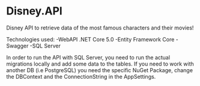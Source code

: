 # Disney.API
Disney API to retrieve data of the most famous characters and their movies!

Technologies used:
-WebAPI .NET Core 5.0
-Entity Framework Core
-Swagger
-SQL Server

In order to run the API with SQL Server, you need to run the actual migrations locally and add some data to the tables.
If you need to work with another DB (i.e PostgreSQL) you need the specific NuGet Package, change the DBContext and the ConnectionString in the AppSettings.
